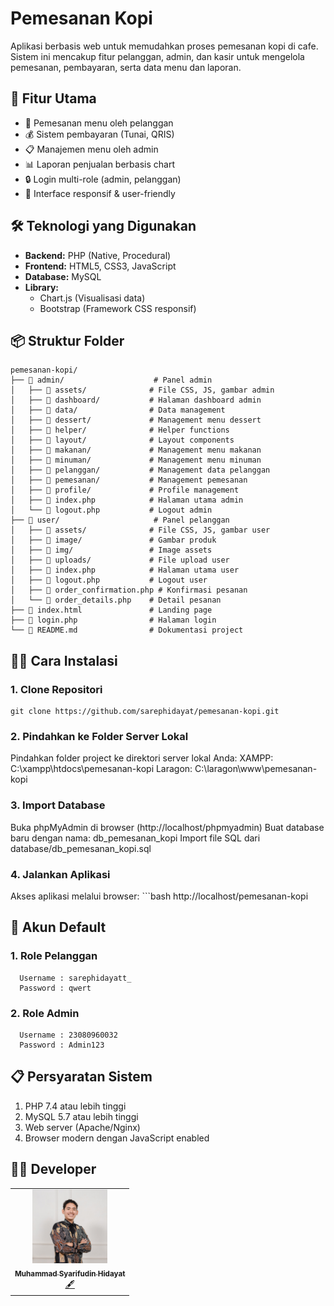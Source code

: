 # Pemesanan Kopi

Aplikasi berbasis web untuk memudahkan proses pemesanan kopi di cafe. Sistem ini mencakup fitur pelanggan, admin, dan kasir untuk mengelola pemesanan, pembayaran, serta data menu dan laporan.

## 🚀 Fitur Utama

- 🛒 Pemesanan menu oleh pelanggan
- 💰 Sistem pembayaran (Tunai, QRIS)
- 📋 Manajemen menu oleh admin
- 📊 Laporan penjualan berbasis chart
- 🔒 Login multi-role (admin, pelanggan)
- 📱 Interface responsif & user-friendly

## 🛠️ Teknologi yang Digunakan

- **Backend:** PHP (Native, Procedural)
- **Frontend:** HTML5, CSS3, JavaScript
- **Database:** MySQL
- **Library:** 
  - Chart.js (Visualisasi data)
  - Bootstrap (Framework CSS responsif)

## 📦 Struktur Folder
    pemesanan-kopi/
    ├── 📁 admin/                    # Panel admin
    │   ├── 📁 assets/              # File CSS, JS, gambar admin
    │   ├── 📁 dashboard/           # Halaman dashboard admin
    │   ├── 📁 data/                # Data management
    │   ├── 📁 dessert/             # Management menu dessert
    │   ├── 📁 helper/              # Helper functions
    │   ├── 📁 layout/              # Layout components
    │   ├── 📁 makanan/             # Management menu makanan
    │   ├── 📁 minuman/             # Management menu minuman
    │   ├── 📁 pelanggan/           # Management data pelanggan
    │   ├── 📁 pemesanan/           # Management pemesanan
    │   ├── 📁 profile/             # Profile management
    │   ├── 📄 index.php            # Halaman utama admin
    │   └── 📄 logout.php           # Logout admin
    ├── 📁 user/                     # Panel pelanggan
    │   ├── 📁 assets/              # File CSS, JS, gambar user
    │   ├── 📁 image/               # Gambar produk
    │   ├── 📁 img/                 # Image assets
    │   ├── 📁 uploads/             # File upload user
    │   ├── 📄 index.php            # Halaman utama user
    │   ├── 📄 logout.php           # Logout user
    │   ├── 📄 order_confirmation.php # Konfirmasi pesanan
    │   └── 📄 order_details.php    # Detail pesanan
    ├── 📄 index.html               # Landing page
    ├── 📄 login.php                # Halaman login
    └── 📄 README.md                # Dokumentasi project

## 🧑‍💻 Cara Instalasi

### 1. Clone Repositori
    git clone https://github.com/sarephidayat/pemesanan-kopi.git

### 2. Pindahkan ke Folder Server Lokal
Pindahkan folder project ke direktori server lokal Anda:
  XAMPP: C:\xampp\htdocs\pemesanan-kopi
  Laragon: C:\laragon\www\pemesanan-kopi

### 3. Import Database

Buka phpMyAdmin di browser (http://localhost/phpmyadmin)
Buat database baru dengan nama: db_pemesanan_kopi
Import file SQL dari database/db_pemesanan_kopi.sql

### 4. Jalankan Aplikasi
Akses aplikasi melalui browser:
    ```bash
    http://localhost/pemesanan-kopi

## 🔑 Akun Default
### 1. Role Pelanggan
      Username : sarephidayatt_
      Password : qwert
### 2. Role Admin
      Username : 23080960032
      Password : Admin123

## 📋 Persyaratan Sistem
1. PHP 7.4 atau lebih tinggi
2. MySQL 5.7 atau lebih tinggi
3. Web server (Apache/Nginx)
4. Browser modern dengan JavaScript enabled

## 🧑‍💻 Developer
<table>
  <tr>
    <td align="center">
      <a href="https://github.com/sarephidayat">
        <img src="https://raw.githubusercontent.com/sarephidayat/Aplikasi-Peminjaman-Alat/main/src/image/MetaStudioPhoto-122%20-%20Copy.jpg?s=460&v=4" width="120px;" alt="Foto Muhammad Syarifudin Hidayat"/><br />
        <sub><b>Muhammad Syarifudin Hidayat</b></sub>
      </a><br />
      <a href="#" title="Penulis Konten">🖋</a>
    </td>
  </tr>
</table>

